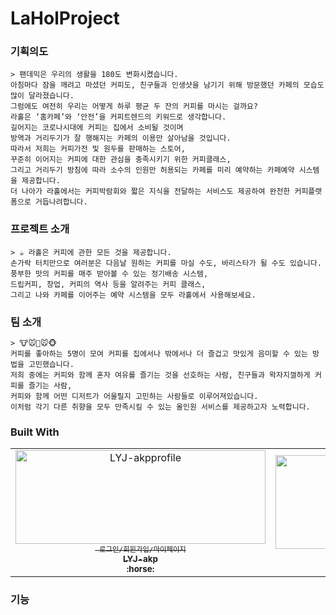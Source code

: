 # LaHolProject


### 기획의도

```
> 팬데믹은 우리의 생활을 180도 변화시켰습니다. 
아침마다 잠을 깨려고 마셨던 커피도, 친구들과 인생샷을 남기기 위해 방문했던 카페의 모습도 많이 달라졌습니다. 
그럼에도 여전히 우리는 어떻게 하루 평균 두 잔의 커피를 마시는 걸까요? 
라홀은 ‘홈카페’와 ‘안전’을 커피트렌드의 키워드로 생각합니다. 
길어지는 코로나시대에 커피는 집에서 소비될 것이며 
방역과 거리두기가 잘 행해지는 카페의 이용만 살아남을 것입니다. 
따라서 저희는 커피가전 및 원두를 판매하는 스토어, 
꾸준히 이어지는 커피에 대한 관심을 충족시키기 위한 커피클래스, 
그리고 거리두기 방침에 따라 소수의 인원만 허용되는 카페를 미리 예약하는 카페예약 시스템을 제공합니다. 
더 나아가 라홀에서는 커피박람회와 짧은 지식을 전달하는 서비스도 제공하여 완전한 커피플랫폼으로 거듭나려합니다.
```

### 프로젝트 소개

```
> ☕ 라홀은 커피에 관한 모든 것을 제공합니다. 
손가락 터치만으로 여러분은 다음날 원하는 커피를 마실 수도, 바리스타가 될 수도 있습니다. 
풍부한 맛의 커피를 매주 받아볼 수 있는 정기배송 시스템, 
드립커피, 창업, 커피의 역사 등을 알려주는 커피 클래스, 
그리고 나와 카페를 이어주는 예약 시스템을 모두 라홀에서 사용해보세요.
```

### **팀 소개**

```
> 🐮🐭🐴🐭🐵 
커피를 좋아하는 5명이 모여 커피를 집에서나 밖에서나 더 즐겁고 맛있게 음미할 수 있는 방법을 고민했습니다. 
저희 중에는 커피와 함께 혼자 여유를 즐기는 것을 선호하는 사람, 친구들과 왁자지껄하게 커피를 즐기는 사람, 
커피와 함께 어떤 디저트가 어울릴지 고민하는 사람들로 이루어져있습니다. 
이처럼 각기 다른 취향을 모두 만족시킬 수 있는 올인원 서비스를 제공하고자 노력합니다.
```
### Built With
<table>
  <tr>
     <td align="center">
      <a href="https://github.com/LYJ-akp">
      <img src="https://avatars.githubusercontent.com/u/77710189?s=460&v=4" width="400px"  height="150px" alt="LYJ-akpprofile"/><br />
      <sub>
      <code> 로그인/회원가입/마이페이지</code><br/>
      <b>
      LYJ-akp<br/>
      :horse:  
      </b>
      </sub>
      </a>
    </td>
      <td align="center">
      <a href="https://github.com/100pearlcent">
      <img src="https://avatars.githubusercontent.com/u/58822023?s=460&v=4" width="400px"  height="150px" alt="100pearlcentprofile"/><br />
      <sub>
      <code>관리자 / 플레이그라운드</code>
      <b>
      jinjubaek<br/>
      :mouse: 
      </b>
      </sub>
      </a>
    </td>
       <td align="center">
      <a href="https://github.com/kimwansik5">
      <img src="https://avatars.githubusercontent.com/u/76933689?s=460&v=4" width="400px"  height="150px" alt="kimwansik5profile"/><br />
      <sub>
      <code>스토어</code><br/>
      <b>
      kimwansik5<br/>
      :monkey_face: 
      </b>
      </sub>
      </a>
    </td>
    <td align="center">
      <a href="https://github.com/Lee-ye-ji">
      <img src="https://avatars3.githubusercontent.com/u/59958929?s=460&u=f084b39c32e884337be6b229f6796c2283960844&v=4" width="400px"  height="150px" alt="yejiprofile"/><br />
      <sub>
        <code>카페</code><br/>
      <b>
      Lee-ye-ji<br/>
      :cow:
      </b>
      </sub>
      </a>
    </td>
    <td align="center">
      <a href="https://github.com/itskathyc">
      <img src="https://avatars2.githubusercontent.com/u/76470322?s=460&v=4"width="400px"  height="150px" alt="itskathycprofile"/><br />
      <sub>
        <code>클래스</code><br/>
      <b>
      itskathyc<br/>
      :mouse:   
      </b>
      </sub>
      </a>
    </td>
 </tr>
 <table>


### 기능


